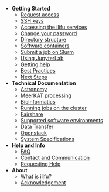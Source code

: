 - **Getting Started**
  - [Request access](getting_started/request_access.md)
  - [SSH keys](getting_started/ssh.md)
  - [Accessing the ilifu services](getting_started/access_ilifu.md)
  - [Change your password](getting_started/change_password.md)
  - [Directory structure](data/directory_structure.md)
  - [Software containers](getting_started/container_environments.md)
  - [Submit a job on Slurm](getting_started/submit_job_slurm.md)
  - [Using JupyterLab](getting_started/using_jupyterlab.md)
  - [Getting help](getting_started/getting_help.md)
  - [Best Practices](getting_started/best_practices.md)
  - [Next Steps](getting_started/next_steps.md)
- **Technical Documentation**
  - [Astronomy](astronomy/astronomy_software.md)
  - [MeerKAT processing](astronomy/meerkat_processing.md)
  - [Bioinformatics](bioinformatics/cbio.md)
  - [Running jobs on the cluster](tech_docs/running_jobs.md)
  - [Fairshare](tech_docs/fairshare.md)
  - [Supported software environments](tech_docs/software_environments.md)
  - [Data Transfer](data/data_transfer.md)
  - [Openstack](openstack/openstack.md)
  - [System Specifications](tech_docs/specifications.md)
- **Help and Info**
  - [FAQ](help/faq.md)
  - [Contact and Communication](help/contact.md)
  - [Requesting Help](help/requesting_help.md)
- **About**
  - [What is ilifu?](about/what_is.md)
  - [Acknowledgement](about/acknowledgement.md)
